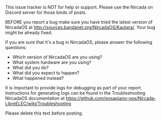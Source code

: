 This issue tracker is NOT for help or support. Please use the Nircada on Discord server for those kinds of posts.

BEFORE you report a bug make sure you have tried the latest version of NircadaOS at http://sources.bandanet.org/NircadaOS/Kautara/. Your bug might be already fixed.

If you are sure that it's a bug in NircadaOS, please answer the following questions:
- Which version of NircadaOS are you using?
- What system hardware are you using?
- What did you do?
- What did you expect to happen?
- What happened instead?

It is important to provide logs for debugging as part of your report. Instructions for generating logs can be found in the Troubleshooting NircadaOS documentation at https://github.com/posapiano-ops/Nircada-LibreELEC/wiki/Troubleshooting

Please delete this text before posting.
